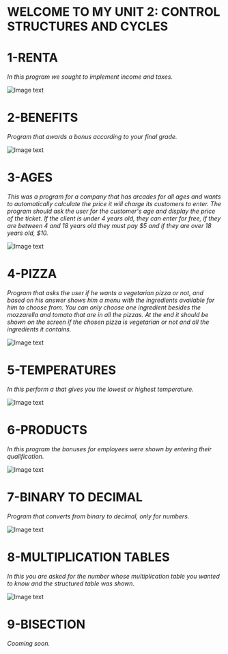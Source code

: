 # WELCOME TO MY UNIT 2: CONTROL STRUCTURES AND CYCLES

# **1-RENTA**
*In this program we sought to implement income and taxes.*

![Image text](https://github.com/UP210719/UP210719_CPP/blob/main/imagenes/Captura%20de%20pantalla%20de%202022-10-17%2009-30-52.png)

# **2-BENEFITS**
*Program that awards a bonus according to your final grade.*

![Image text](https://github.com/UP210719/UP210719_CPP/blob/main/imagenes/Captura%20de%20pantalla%20de%202022-10-17%2009-32-24.png)

# **3-AGES**
*This was a program for a company that has arcades for all ages and wants to automatically calculate the price it will charge its customers to enter. The program should ask the user for the customer's age and display the price of the ticket. If the client is under 4 years old, they can enter for free, if they are between 4 and 18 years old they must pay $5 and if they are over 18 years old, $10.*

![Image text](https://github.com/UP210719/UP210719_CPP/blob/main/imagenes/Captura%20de%20pantalla%20de%202022-10-17%2009-33-11.png)

# **4-PIZZA**
*Program that asks the user if he wants a vegetarian pizza or not, and based on his answer shows him a menu with the ingredients available for him to choose from. You can only choose one ingredient besides the mozzarella and tomato that are in all the pizzas. At the end it should be shown on the screen if the chosen pizza is vegetarian or not and all the ingredients it contains.*

![Image text](https://github.com/UP210719/UP210719_CPP/blob/main/imagenes/Captura%20de%20pantalla%20de%202022-10-17%2009-33-57.png)

# **5-TEMPERATURES**
*In this perform a that gives you the lowest or highest temperature.*

![Image text](https://github.com/UP210719/UP210719_CPP/blob/main/imagenes/Captura%20de%20pantalla%20de%202022-10-17%2009-34-49.png)


# **6-PRODUCTS**
*In this program the bonuses for employees were shown by entering their qualification.*

![Image text](https://github.com/UP210719/UP210719_CPP/blob/main/imagenes/Captura%20de%20pantalla%20de%202022-10-17%2009-35-33.png)

# **7-BINARY TO DECIMAL**
*Program that converts from binary to decimal, only for numbers.*

![Image text](https://github.com/UP210719/UP210719_CPP/blob/main/imagenes/Captura%20de%20pantalla%20de%202022-10-17%2009-36-39.png)

# **8-MULTIPLICATION TABLES**
*In this you are asked for the number whose multiplication table you wanted to know and the structured table was shown.*

![Image text](https://github.com/UP210719/UP210719_CPP/blob/main/imagenes/Captura%20de%20pantalla%20de%202022-10-17%2009-37-26.png)

# **9-BISECTION** 
*Cooming soon.*